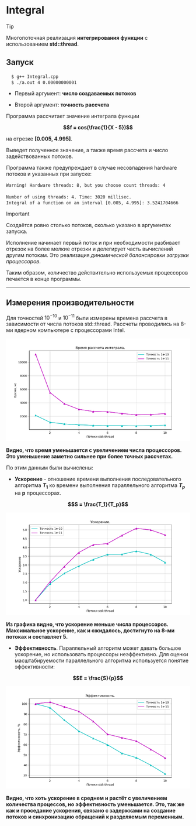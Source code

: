 # Integral 

> [!TIP]
> Многопоточная реализация **интегрирования функции** с использованием **std::thread**.


## Запуск

```
  $ g++ Integral.cpp
  $ ./a.out 4 0.00000000001
```

* Первый аргумент: **число создаваемых потоков**

* Второй аргумент: **точность рассчета**

Программa рассчитает значение интеграла функции


**$$f = cos(\frac{1}{X - 5})$$**
 
на отрезке **[0.005, 4.995]**.

Выведет полученное значение,
а также время рассчета и число задействованных потоков.


Программа также предупреждает в случае несовпадения hardware потоков и указанных при запуске:

```
Warning! Hardware threads: 8, but you choose count threads: 4

Number of using threads: 4. Time: 3020 millisec.
Integral of a function on an interval [0.005, 4.995]: 3.5241704666
```

> [!IMPORTANT]
> Создаётся ровно столько потоков, сколько указано в аргументах запуска. 
>
> Исполнение начинает первый поток и при необходимости разбивает отрезок на более мелкие отрезки
> и делегирует часть вычислений другим потокам. Это реализация *динамической балансировки загрузки процессоров*.
>
> Таким образом, количество действительно используемых процессоров печается в конце программы.
-----------------------------------------------------------------------------


## Измерения производительности

Для точностей $10^{-10}$ и $10^{-11}$ были измерены времена рассчета в зависимости от числа потоков std::thread. Рассчеты проводились на 8-ми ядерном компьютере с процессорами Intel.

![example](Times.png) 

**Видно, что время уменьшается с увеличением числа процессоров. Это уменьшение заметно сильнее при более точных рассчетах.**


По этим данным были вычислены:

* **Ускорение** - отношение времени выполнения последовательного алгоритма **$T_1$** ко времени выполнения параллельного алгоритма **$T_p$** на **p** процессорах.

**$$S = \frac{T_1}{T_p}$$**

![example](Speedup.png) 

**Из графика видно, что ускорение меньше числа процессоров. Максимальное ускорение, как и ожидалось, достигнуто на 8-ми потоках и составляет 5.**

* **Эффективность**. Параллельный алгоритм может давать большое ускорение, но использовать процессоры неэффективно. Для оценки масштабируемости параллельного алгоритма используется понятие эффективности:

**$$E = \frac{S}{p}$$**

![example](Efficiency.png) 

**Видно, что хоть ускорение в среднем и растёт с увеличением количества процессов, но эффективность уменьшается. Это, так же как и проседание ускорения, связано с задержками на создание потоков и синхронизацию обращений к разделяемым переменным.**


